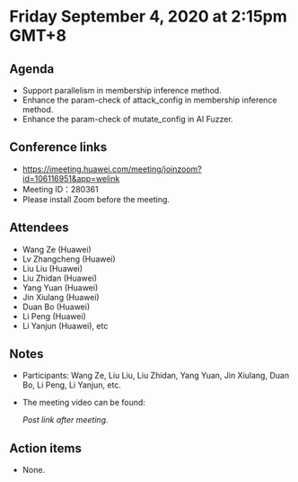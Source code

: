 # Friday September 4, 2020 at 2:15pm GMT+8

## Agenda
- Support parallelism in membership inference method.
- Enhance the param-check of attack_config in  membership inference method.
- Enhance the param-check of mutate_config in AI Fuzzer.

## Conference links
- https://imeeting.huawei.com/meeting/joinzoom?id=106116951&app=welink
- Meeting ID：280361
- Please install Zoom before the meeting.

## Attendees 
* Wang Ze (Huawei)
* Lv Zhangcheng (Huawei)
* Liu Liu (Huawei)
* Liu Zhidan (Huawei)
* Yang Yuan (Huawei)
* Jin Xiulang (Huawei)
* Duan Bo (Huawei)
* Li Peng (Huawei)
* Li Yanjun (Huawei), etc

## Notes
* Participants: Wang Ze, Liu Liu, Liu Zhidan, Yang Yuan, Jin Xiulang, Duan Bo,  Li Peng, Li Yanjun, etc.

* The meeting video can be found:

  *Post link after meeting*.

## Action items
* None.
